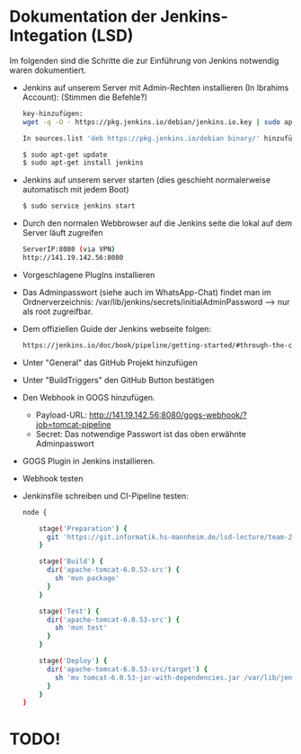# Dokumentation der Jenkins-Integation (LSD)

Im folgenden sind die Schritte die zur Einführung von Jenkins notwendig waren dokumentiert.

  - Jenkins auf unserem Server mit Admin-Rechten installieren (In Ibrahims Account): (Stimmen die Befehle?)
  
    ```sh
    key-hinzufügen:
    wget -q -O - https://pkg.jenkins.io/debian/jenkins.io.key | sudo apt-key add -
    
    In sources.list 'deb https://pkg.jenkins.io/debian binary/' hinzufügen.
    
    $ sudo apt-get update
    $ sudo apt-get install jenkins
    ```
- Jenkins auf unserem server starten (dies geschieht normalerweise automatisch mit jedem Boot)
    ```sh
    $ sudo service jenkins start
    ```
- Durch den normalen Webbrowser auf die Jenkins seite die lokal auf dem Server läuft zugreifen
    ```sh
    ServerIP:8080 (via VPN)
    http://141.19.142.56:8080
    ```
- Vorgeschlagene PlugIns installieren
- Das Adminpasswort (siehe auch im WhatsApp-Chat) findet man im Ordnerverzeichnis:          /var/lib/jenkins/secrets/initialAdminPassword --> nur als root zugreifbar.
- Dem offiziellen Guide der Jenkins webseite folgen:

    ```sh
    https://jenkins.io/doc/book/pipeline/getting-started/#through-the-classic-ui
    ```
- Unter "General" das GitHub Projekt hinzufügen
- Unter "BuildTriggers" den GitHub Button bestätigen
- Den Webhook in GOGS hinzufügen. 
    -   Payload-URL:  http://141.19.142.56:8080/gogs-webhook/?job=tomcat-pipeline
    -   Secret: Das notwendige Passwort ist das oben erwähnte Adminpasswort
- GOGS Plugin in Jenkins installieren.
- Webhook testen
- Jenkinsfile schreiben und CI-Pipeline testen:
    ```sh
    node {

        stage('Preparation') {
          git 'https://git.informatik.hs-mannheim.de/lsd-lecture/team-2.git'
        }
   
        stage('Build') {
          dir('apache-tomcat-6.0.53-src') {
            sh 'mvn package'
          }
        }
   
        stage('Test') {
          dir('apache-tomcat-6.0.53-src') {
            sh 'mvn test'
          }
        }

        stage('Deploy') {
          dir('apache-tomcat-6.0.53-src/target') {
            sh 'mv tomcat-6.0.53-jar-with-dependencies.jar /var/lib/jenkins/workspace/tomcat-pipeline/apache-tomcat-6.0.53-src'
          }
        }
    }
    ```

# TODO!

